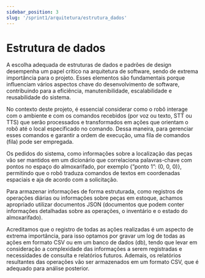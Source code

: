```yaml
---
sidebar_position: 3
slug: '/sprint1/arquitetura/estrutura_dados'
---
```


# Estrutura de dados

A escolha adequada de estruturas de dados e padrões de design desempenha um papel crítico na arquitetura de software, sendo de extrema importância para o projeto. Esses elementos são fundamentais porque influenciam vários aspectos chave do desenvolvimento de software, contribuindo para a eficiência, manutenibilidade, escalabilidade e reusabilidade do sistema.

No contexto deste projeto, é essencial considerar como o robô interage com o ambiente e com os comandos recebidos (por voz ou texto, STT ou TTS) que serão processados e transformados em ações que orientam o robô até o local especificado no comando. Dessa maneira, para gerenciar esses comandos e garantir a ordem de execução, uma fila de comandos (fila) pode ser empregada. 

Os pedidos do sistema, como informações sobre a localização das peças vão ser mantidos em um dicionário que correlaciona palavras-chave com pontos no espaço do almoxarifado, por exemplo {”ponto 1”: (0, 0, 0)}, permitindo que o robô traduza comandos de textos em coordenadas espaciais e aja de acordo com a solicitação. 

Para armazenar informações de forma estruturada, como registros de operações diárias ou informações sobre peças em estoque, achamos apropriado utilizar documentos JSON (documentos que podem conter informações detalhadas sobre as operações, o inventário e o estado do almoxarifado). 

Acreditamos que o registro de todas as ações realizadas é um aspecto de extrema importância, para isso optamos por gravar um log de todas as ações em formato CSV ou em um banco de dados (db), tendo que levar em consideração a complexidade das informações a serem registradas e necessidades de consulta e relatórios futuros. Ademais, os relatórios resultantes das operações vão ser armazenados em um formato CSV, que é adequado para análise posterior.